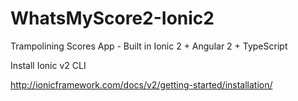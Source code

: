 # WhatsMyScore2-Ionic2
Trampolining Scores App - Built in Ionic 2 + Angular 2 + TypeScript 

Install Ionic v2 CLI

http://ionicframework.com/docs/v2/getting-started/installation/
